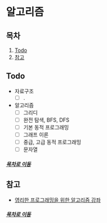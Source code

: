 알고리즘
=====
## 목차
1. [Todo](#Todo)
2. [참고](#참고)

## Todo
- 자료구조
	- [ ] .
- 알고리즘
	- [ ] 그리디
	- [ ] 완전 탐색, BFS, DFS
	- [ ] 기본 동적 프로그래밍
	- [ ] 그래프 이론
	- [ ] 중급, 고급 동적 프로그래밍
	- [ ] 문자열

##### [목차로 이동](#목차)

## 참고
* [영리한 프로그래밍을 위한 알고리즘 강좌](https://www.inflearn.com/course/%EC%95%8C%EA%B3%A0%EB%A6%AC%EC%A6%98-%EA%B0%95%EC%A2%8C/lecture/4072)

##### [목차로 이동](#목차)